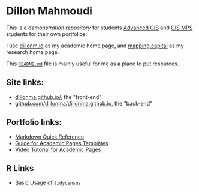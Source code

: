 
# Dillon Mahmoudi

This is a *demonstration repository* for students [Advanced GIS](https://ges.umbc.edu/giscience-certificate/) and [GIS MPS](https://professionalprograms.umbc.edu/geographic-information-systems/masters-of-professional-studies-geographic-information-systems/) students for their own portfolios. 

I use [dillonm.io](https://dillonm.io) as my academic home page, and [mapping.capital](https://mapping.capital) as my research home page.

This [`README.md`](https://github.com/dillonma/dillonma.github.io/blob/master/README.md) file is mainly useful for me as a place to put resources. 

## Site links:

 - [dillonma.github.io/](https://dillonma.github.io/), the "front-end"
 - [github.com/dillonma/dillonma.github.io](https://github.com/dillonma/dillonma.github.io), the "back-end"

## Portfolio links:

 - [Markdown Quick Reference](https://github.com/adam-p/markdown-here/wiki/Markdown-Cheatsheet)
 - [Guide for Academic Pages Templates](https://academicpages.github.io/markdown/)
 - [Video Tutorial for Academic Pages](https://www.youtube.com/watch?v=8lJhXJCUYCc)

## R Links

 - [Basic Usage of `tidycensus`](https://walker-data.com/tidycensus/articles/basic-usage.html)
